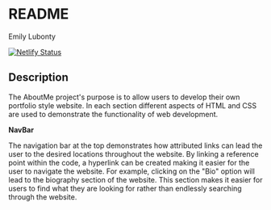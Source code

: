 # README

Emily Lubonty

[![Netlify Status](https://api.netlify.com/api/v1/badges/a2f6c22b-73bb-4271-9663-6d74d8728073/deploy-status?branch=final-draft)](https://app.netlify.com/sites/about-me-emilylubonty/deploys)

## Description
The AboutMe project's purpose is to allow users to develop their own portfolio style website. In each section different aspects of HTML and CSS are used to demonstrate the functionality of web development. 

**NavBar**

The navigation bar at the top demonstrates how attributed links can lead the user to the desired locations throughout the website. By linking a reference point within the code, a hyperlink can be created making it easier for the user to navigate the website. For example, clicking on the "Bio" option will lead to the biography section of the website. This section makes it easier for users to find what they are looking for rather than endlessly searching through the website. 


